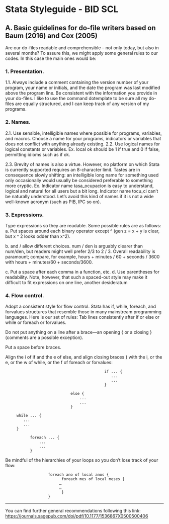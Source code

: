 # Stata Styleguide - BID SCL

## A.	Basic guidelines for do-file writers based on Baum (2016) and Cox (2005) 

Are our do-files readable and comprehensible – not only today, but also in several months?
To assure this, we might apply some general rules to our codes. In this case the main ones would be:
### 1.	Presentation. 
1.1.	Always include a comment containing the version number of your program, your name or initials, and the date the program was last modified above the program line. Be consistent with the information you provide in your do-files. I like to use the command dotemplate to be sure all my do-files are equally structured, and I can keep track of any version of my programs. 
### 2.	Names. 
2.1.	Use sensible, intelligible names where possible for programs, variables, and macros. 
Choose a name for your programs, indicators or variables that does not conflict with anything already existing. 
2.2.	Use logical names for logical constants or variables. 
Ex. local ok should be 1 if true and 0 if false, permitting idioms such as if ok. 

2.3.	Brevity of names is also a virtue. However, no platform on which Stata is currently supported requires an 8-character limit. Tastes are in consequence slowly shifting: an intelligible long name for something used only occasionally would usually be considered preferable to something more cryptic.
Ex. 
Indicator name tasa_ocupacion is easy to understand, logical and natural for all users but a bit long. 
Indicator name tocu_ci can’t be naturally understood. Let’s avoid this kind of names if it is not a wide well-known acronym (such as PIB, IPC so on). 

### 3.	Expressions. 
Type expressions so they are readable. Some possible rules are as follows: 
a.	Put spaces around each binary operator except ^ (gen z = x + y is clear, but x ^ 2 looks odder than x^2). 

b.	and / allow different choices. num / den is arguably clearer than num/den, but readers might well prefer 2/3 to 2 / 3. Overall readability is paramount; compare, for example, hours + minutes / 60 + seconds / 3600 with hours + minutes/60 + seconds/3600.

c.	Put a space after each comma in a function, etc. d. Use parentheses for readability. Note, however, that such a spaced-out style may make it difficult to fit expressions on one line, another desideratum



### 4.	Flow control. 

Adopt a consistent style for flow control. 
Stata has if, while, foreach, and forvalues structures that resemble those in many mainstream programming languages. Here is our set of rules: 
Tab lines consistently after if or else or while or foreach or forvalues.

Do not put anything on a line after a brace—an opening { or a closing } (comments are a possible exception).

Put a space before braces. 

Align the i of if and the e of else, and align closing braces } with the i, or the e, or the w of while, or the f of foreach or forvalues: 


                                                if ... { 
                                                   ... 
                                                   ... 
                                                } 

                                 else { 
                                     ...
                                     ... 
                                 } 

         while ... { 
            ...
            ... 
         } 

               foreach ... { 
                   ... 
                   ...
               }


Be mindful of the hierarchies of your loops so you don’t lose track of your flow:



                       foreach ano of local anos {
	                         foreach mes of local meses {
		                    …
		                    …
	                         }
                       } 


***

You can find further general recommendations following this link: https://journals.sagepub.com/doi/pdf/10.1177/1536867X0500500406 
